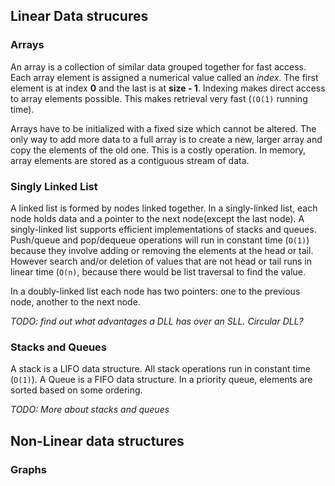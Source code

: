 ## Linear Data strucures

### Arrays

An array is a collection of similar data grouped together for fast access. Each array element is assigned a numerical value called an _index_. The first element is at index **0** and the last is at **size - 1**.
Indexing makes direct access to array elements possible. This makes retrieval very fast (`(O(1)` running time).

Arrays have to be initialized with a fixed size which cannot be altered. The only way to add more data to a full array is to create a new, larger array and copy the elements of the old one. This is a costly operation. In memory, array elements are stored as a contiguous stream of data.

### Singly Linked List

A linked list is formed by nodes linked together. In a singly-linked list, each node holds data and a pointer to the next node(except the last node). A singly-linked list supports efficient implementations of stacks and queues. Push/queue and pop/dequeue operations will run in constant time (`O(1)`) because they involve adding or removing the elements at the head or tail. However search and/or deletion of values that are not head or tail runs in linear time (`O(n)`, because there would be list traversal to find the value.

In a doubly-linked list each node has two pointers: one to the previous node, another to the next node. 

_TODO: find out what advantages a DLL has over an SLL. Circular DLL?_


### Stacks and Queues

A stack is a LIFO data structure. All stack operations run in constant time (`O(1)`). A Queue is a FIFO data structure. In a priority queue, elements are sorted based on some ordering.

_TODO: More about stacks and queues_

## Non-Linear data structures

### Graphs






